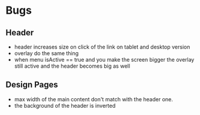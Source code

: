# Bugs

## Header

- header increases size on click of the link on tablet and desktop version
- overlay do the same thing
- when menu isActive == true and you make the screen bigger the overlay still active and the header becomes big as well

## Design Pages

- max width of the main content don't match with the header one.
- the background of the header is inverted